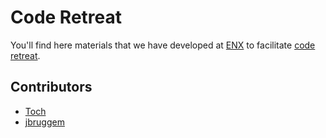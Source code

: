 # Code Retreat

You'll find here materials that we have developed at [ENX](https://euranova.eu)
to facilitate [code retreat](http://coderetreat.org).

## Contributors

* [Toch](https://github.com/toch)
* [jbruggem](https://github.com/jbruggem)
